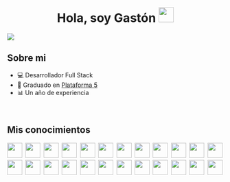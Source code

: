 <div align="center">
<h1 align="center">Hola, soy Gastón <img src="https://media.giphy.com/media/hvRJCLFzcasrR4ia7z/giphy.gif" width="35"></h1>
</div>
<img src="https://res.cloudinary.com/dpbr1u8z5/image/upload/v1708005484/Gast%C3%B3n_Ariel_Rabinovich_wsv2dm.png">

## Sobre mi

- 💻 Desarrollador Full Stack
- 📜 Graduado en [Plataforma 5](https://www.plataforma5.la/)
- 📊 Un año de experiencia
<br>

## Mis conocimientos

<div style="display: grid; grid-template-columns: repeat(auto-fill, minmax(35px, 1fr)); gap: 5px;">
<img src="https://media.giphy.com/media/hvRJCLFzcasrR4ia7z/giphy.gif" width="35">
<img src="https://media.giphy.com/media/hvRJCLFzcasrR4ia7z/giphy.gif" width="35">
<img src="https://media.giphy.com/media/hvRJCLFzcasrR4ia7z/giphy.gif" width="35">
<img src="https://media.giphy.com/media/hvRJCLFzcasrR4ia7z/giphy.gif" width="35">
<img src="https://media.giphy.com/media/hvRJCLFzcasrR4ia7z/giphy.gif" width="35">
<img src="https://media.giphy.com/media/hvRJCLFzcasrR4ia7z/giphy.gif" width="35">
<img src="https://media.giphy.com/media/hvRJCLFzcasrR4ia7z/giphy.gif" width="35">
<img src="https://media.giphy.com/media/hvRJCLFzcasrR4ia7z/giphy.gif" width="35">
<img src="https://media.giphy.com/media/hvRJCLFzcasrR4ia7z/giphy.gif" width="35">
<img src="https://media.giphy.com/media/hvRJCLFzcasrR4ia7z/giphy.gif" width="35">
<img src="https://media.giphy.com/media/hvRJCLFzcasrR4ia7z/giphy.gif" width="35">
<img src="https://media.giphy.com/media/hvRJCLFzcasrR4ia7z/giphy.gif" width="35">
<img src="https://media.giphy.com/media/hvRJCLFzcasrR4ia7z/giphy.gif" width="35">
<img src="https://media.giphy.com/media/hvRJCLFzcasrR4ia7z/giphy.gif" width="35">
<img src="https://media.giphy.com/media/hvRJCLFzcasrR4ia7z/giphy.gif" width="35">
<img src="https://media.giphy.com/media/hvRJCLFzcasrR4ia7z/giphy.gif" width="35">
<img src="https://media.giphy.com/media/hvRJCLFzcasrR4ia7z/giphy.gif" width="35">
<img src="https://media.giphy.com/media/hvRJCLFzcasrR4ia7z/giphy.gif" width="35">
<img src="https://media.giphy.com/media/hvRJCLFzcasrR4ia7z/giphy.gif" width="35">
<img src="https://media.giphy.com/media/hvRJCLFzcasrR4ia7z/giphy.gif" width="35">
<img src="https://media.giphy.com/media/hvRJCLFzcasrR4ia7z/giphy.gif" width="35">
<img src="https://media.giphy.com/media/hvRJCLFzcasrR4ia7z/giphy.gif" width="35">
<img src="https://media.giphy.com/media/hvRJCLFzcasrR4ia7z/giphy.gif" width="35">
<img src="https://media.giphy.com/media/hvRJCLFzcasrR4ia7z/giphy.gif" width="35">
</div>
